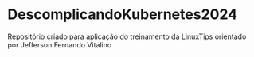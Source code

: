# DescomplicandoKubernetes2024
Repositório criado para aplicação do treinamento da LinuxTips orientado por Jefferson Fernando Vitalino
